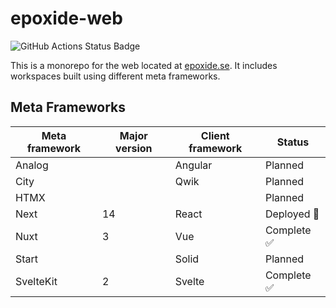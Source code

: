 # epoxide-web

![GitHub Actions Status Badge](https://github.com/Epoxide/epoxide-web/actions/workflows/ci.yml/badge.svg)

This is a monorepo for the web located at [epoxide.se](https://epoxide.se). It includes workspaces built using different meta frameworks.

## Meta Frameworks

| **Meta framework** | **Major version** | **Client framework** | **Status** |
|--------------------|-------------------|----------------------|------------|
| Analog             |                   | Angular              | Planned    |
| City               |                   | Qwik                 | Planned    |
| HTMX               |                   |                      | Planned    |
| Next               | 14                | React                | Deployed 🚀 |
| Nuxt               | 3                 | Vue                  | Complete ✅ |
| Start              |                   | Solid                | Planned    |
| SvelteKit          | 2                 | Svelte               | Complete ✅ |
